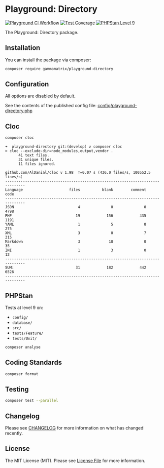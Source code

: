 # Playground: Directory

[![Playground CI Workflow](https://github.com/gammamatrix/playground-directory/actions/workflows/ci.yml/badge.svg?branch=develop)](https://raw.githubusercontent.com/gammamatrix/playground-directory/testing/develop/testdox.txt)
[![Test Coverage](https://raw.githubusercontent.com/gammamatrix/playground-directory/testing/develop/coverage.svg)](tests)
[![PHPStan Level 9](https://img.shields.io/badge/PHPStan-level%209-brightgreen)](.github/workflows/ci.yml#L120)

The Playground: Directory package.

## Installation

You can install the package via composer:

```bash
composer require gammamatrix/playground-directory
```

## Configuration

All options are disabled by default.

See the contents of the published config file: [config/playground-directory.php](config/playground-directory.php)


## Cloc

```sh
composer cloc
```

```
➜  playground-directory git:(develop) ✗ composer cloc
> cloc --exclude-dir=node_modules,output,vendor .
      41 text files.
      31 unique files.
      11 files ignored.

github.com/AlDanial/cloc v 1.98  T=0.07 s (436.0 files/s, 100552.5 lines/s)
-------------------------------------------------------------------------------
Language                     files          blank        comment           code
-------------------------------------------------------------------------------
JSON                             4              0              0           4798
PHP                             19            156            435           1191
YAML                             1              5              0            275
XML                              3              0              7            215
Markdown                         3             18              0             35
INI                              1              3              0             12
-------------------------------------------------------------------------------
SUM:                            31            182            442           6526
-------------------------------------------------------------------------------
```

## PHPStan

Tests at level 9 on:
- `config/`
- `database/`
- `src/`
- `tests/Feature/`
- `tests/Unit/`

```sh
composer analyse
```

## Coding Standards

```sh
composer format
```

## Testing

```sh
composer test --parallel
```

## Changelog

Please see [CHANGELOG](CHANGELOG.md) for more information on what has changed recently.


## License

The MIT License (MIT). Please see [License File](LICENSE.md) for more information.
